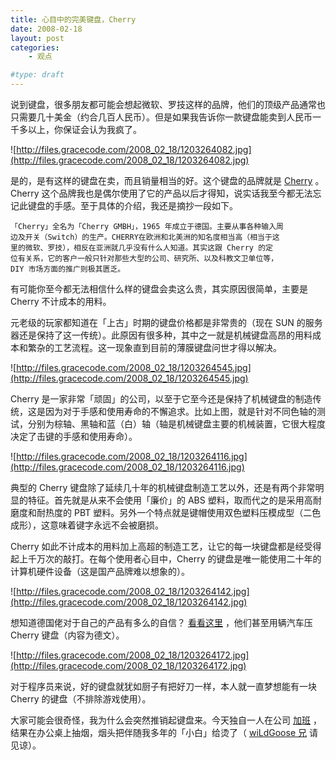 ```yaml
---
title: 心目中的完美键盘，Cherry
date: 2008-02-18
layout: post
categories:
    - 观点

#type: draft
---
```


说到键盘，很多朋友都可能会想起微软、罗技这样的品牌，他们的顶级产品通常也只需要几十美金（约合几百人民币）。但是如果我告诉你一款键盘能卖到人民币一千多以上，你保证会认为我疯了。

![http://files.gracecode.com/2008_02_18/1203264082.jpg](http://files.gracecode.com/2008_02_18/1203264082.jpg)

是的，是有这样的键盘在卖，而且销量相当的好。这个键盘的品牌就是  [Cherry](http://www.cherrycorp.com/) 。Cherry 这个品牌我也是偶尔使用了它的产品以后才得知，说实话我至今都无法忘记此键盘的手感。至于具体的介绍，我还是摘抄一段如下。

```
「Cherry」全名为「Cherry GMBH」，1965 年成立于德国。主要从事各种输入周
边及开关（Switch）的生产。CHERRY在欧洲和北美洲的知名度相当高（相当于这
里的微软、罗技），相反在亚洲就几乎没有什么人知道。其实这跟 Cherry 的定
位有关系，它的客户一般只针对那些大型的公司、研究所、以及科教文卫单位等，
DIY 市场方面的推广则极其匮乏。
```

有可能你至今都无法相信什么样的键盘会卖这么贵，其实原因很简单，主要是 Cherry 不计成本的用料。

元老级的玩家都知道在「上古」时期的键盘价格都是非常贵的（现在 SUN 的服务器还是保持了这一传统）。此原因有很多种，其中之一就是机械键盘高昂的用料成本和繁杂的工艺流程。这一现象直到目前的薄膜键盘问世才得以解决。

![http://files.gracecode.com/2008_02_18/1203264545.jpg](http://files.gracecode.com/2008_02_18/1203264545.jpg)

Cherry 是一家非常「顽固」的公司，以至于它至今还是保持了机械键盘的制造传统，这是因为对于手感和使用寿命的不懈追求。比如上图，就是针对不同色轴的测试，分别为棕轴、黑轴和蓝（白）轴（轴是机械键盘主要的机械装置，它很大程度决定了击键的手感和使用寿命）。

![http://files.gracecode.com/2008_02_18/1203264116.jpg](http://files.gracecode.com/2008_02_18/1203264116.jpg)

典型的 Cherry 键盘除了延续几十年的机械键盘制造工艺以外，还是有两个非常明显的特征。首先就是从来不会使用「廉价」的 ABS 塑料，取而代之的是采用高耐磨度和耐热度的 PBT 塑料。另外一个特点就是键帽使用双色塑料压模成型（二色成形），这意味着键字永远不会被磨损。

Cherry 如此不计成本的用料加上高超的制造工艺，让它的每一块键盘都是经受得起上千万次的敲打。在每个使用者心目中，Cherry 的键盘是唯一能使用二十年的计算机硬件设备（这是国产品牌难以想象的）。

![http://files.gracecode.com/2008_02_18/1203264142.jpg](http://files.gracecode.com/2008_02_18/1203264142.jpg)

想知道德国佬对于自己的产品有多么的自信？ [看看这里](http://seo-marketing-blog.de/goatix/tastur-cherry-contra-audi-coupe-gt/) ，他们甚至用辆汽车压 Cherry 键盘（内容为德文）。

![http://files.gracecode.com/2008_02_18/1203264172.jpg](http://files.gracecode.com/2008_02_18/1203264172.jpg)

对于程序员来说，好的键盘就犹如厨子有把好刀一样，本人就一直梦想能有一块 Cherry 的键盘（不排除游戏使用）。

大家可能会很奇怪，我为什么会突然推销起键盘来。今天独自一人在公司 [加班]({{site.urls}}/posts/952/) ，结果在办公桌上抽烟，烟头把伴随我多年的「小白」给烫了（ [wiLdGoose 兄](http://www.xuchao.cn) 请见谅）。
